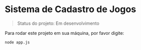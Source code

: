 # Sistema de Cadastro de Jogos

> Status do projeto: Em desenvolvimento

Para rodar este projeto em sua máquina, por favor digite:

``` 
node app.js
```
